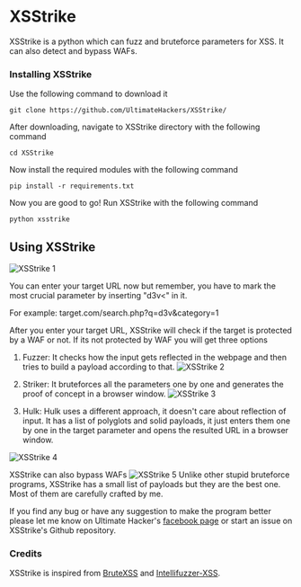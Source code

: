 # XSStrike
XSStrike is a python which can fuzz and bruteforce parameters for XSS. It can also detect and bypass WAFs.
### Installing XSStrike
Use the following command to download it
```
git clone https://github.com/UltimateHackers/XSStrike/
```
After downloading, navigate to XSStrike directory with the following command
```
cd XSStrike
```
Now install the required modules with the following command
```
pip install -r requirements.txt
```
Now you are good to go! Run XSStrike with the following command
```
python xsstrike
```
## Using XSStrike

![XSStrike 1]( http://teamultimate.in/wp-content/uploads/2017/06/Screenshot-from-2017-06-26-15-12-19.png "Screenshot")

You can enter your target URL now but remember, you have to mark the most crucial parameter by inserting "d3v<" in it.

For example: target.com/search.php?q=d3v&category=1

After you enter your target URL, XSStrike will check if the target is protected by a WAF or not.
If its not protected by WAF you will get three options

1. Fuzzer: It checks how the input gets reflected in the webpage and then tries to build a payload according to that.
![XSStrike 2]( http://teamultimate.in/wp-content/uploads/2017/06/Screenshot-from-2017-06-26-15-14-29.png "Screenshot 2")

2. Striker: It bruteforces all the parameters one by one and generates the proof of concept in a browser window.
![XSStrike 3]( http://teamultimate.in/wp-content/uploads/2017/06/Screenshot-from-2017-06-26-15-15-24.png "Screenshot 3")

3. Hulk: Hulk uses a different approach, it doesn't care about reflection of input. It has a list of polyglots and solid payloads, it just enters them one by one in the target parameter and opens the resulted URL in a browser window.

![XSStrike 4]( http://teamultimate.in/wp-content/uploads/2017/06/Screenshot-from-2017-06-26-15-16-36.png "Screenshot 4")

XSStrike can also bypass WAFs
![XSStrike 5]( http://teamultimate.in/wp-content/uploads/2017/06/Screenshot-from-2017-06-26-15-17-29.png "Screenshot 5")
Unlike other stupid bruteforce programs, XSStrike has a small list of payloads but they are the best one. Most of them are carefully crafted by me.

If you find any bug or have any suggestion to make the program better please let me know on Ultimate Hacker's [facebook page](https://www.facebook.com/weareultimates) or start an issue on XSStrike's Github repository.

### Credits
XSStrike is inspired from [BruteXSS](https://github.com/shawarkhanethicalhacker/BruteXSS) and [Intellifuzzer-XSS](https://github.com/matthewdfuller/intellifuzz-xss).
